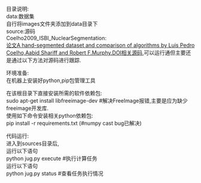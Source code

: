 目录说明:  
data:数据集  
自行将images文件夹添加到data目录下  
source:源码  
Coelho2009_ISBI_NuclearSegmentation:  
[论文A hand-segmented dataset and comparison of algorithms by Luis Pedro Coelho,Aabid Shariff and Robert F.Murphy.DOI相关源码](https://github.com/luispedro/Coelho2009_ISBI_NuclearSegmentation),可以运行通但主要还是通过以下方法对源码进行跟踪.

环境准备:  
在机器上安装好python,pip包管理工具  

在该根目录下直接安装所需的软件依赖包:   
sudo apt-get install libfreeimage-dev #解决FreeImage报错,主要是应为缺少freeimage开发库.  
使用如下命令安装相关python依赖包:  
pip install -r requirements.txt  (#numpy cast bug已解决)

代码运行:  
进入到sources目录后,  
运行以下语句  
python jug.py execute #执行计算任务  
运行以下语句  
python jug.py status  #查看任务执行情况  
